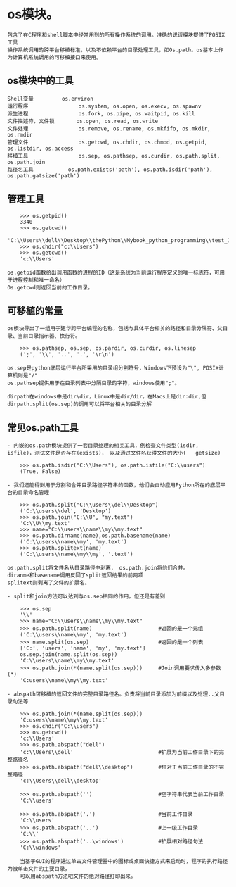 # os模块。
	包含了在C程序和shell脚本中经常用到的所有操作系统的调用。准确的说该模块提供了POSIX工具
	操作系统调用的跨平台移植标准，以及不依赖平台的目录处理工具，如Os.path。os基本上作为计算机系统调用的可移植接口来使用。

## os模块中的工具
	Shell变量			os.environ
	运行程序				os.system, os.open, os.execv, os.spawnv
	派生进程				os.fork, os.pipe, os.waitpid, os.kill
	文件描述符，文件锁		os.open, os.read, os.write
	文件处理				os.remove, os.rename, os.mkfifo, os.mkdir, os.rmdir
	管理文件				os.getcwd, os.chdir, os.chmod, os.getpid, os.listdir, os.access
	移植工具				os.sep, os.pathsep, os.curdir, os.path.split, os.path.join
	路径名工具			os.path.exists('path'), os.path.isdir('path'), os.path.gatsize('path')

## 管理工具

		>>> os.getpid()
		3340
		>>> os.getcwd()
		'C:\\Users\\dell\\Desktop\\thePython\\Mybook_python_programming\\test_1'
		>>> os.chdir("c:\\Users")
		>>> os.getcwd()
		'c:\\Users'

	os.getpid函数给出调用函数的进程的ID（这是系统为当前运行程序定义的唯一标志符，可用于进程控制和唯一命名）
	Os.getcwd则返回当前的工作目录。

## 可移植的常量
	os模块导出了一组用于建华跨平台编程的名称，包括与具体平台相关的路径和目录分隔符、父目录、当前目录指示器、换行符。

		>>> os.pathsep, os.sep, os.pardir, os.curdir, os.linesep
		(';', '\\', '..', '.', '\r\n')

	os.sep是python底层运行平台所采用的目录组分割符号，Windows下预设为"\", POSIX计算机则是"/"
	os.pathsep提供用于在目录列表中分隔目录的字符，windows使用";"。

	dirpath在windows中是dir\dir，Linux中是dir/dir，在Macs上是dir:dir,但dirpath.split(os.sep)的调用可以将平台相关的目录分解

## 常见os.path工具
	- 内嵌的os.path模块提供了一套目录处理的相关工具，例检查文件类型(isdir, isfile)，测试文件是否存在(exists)， 以及通过文件名获得文件的大小(   getsize)

		>>> os.path.isdir("C:\\Users"), os.path.isfile("C:\\users")
		(True, False)

	- 我们还能得到用于分割和合并目录路径字符串的函数，他们会自动应用Python所在的底层平台的目录命名管理

	 	>>> os.path.split("C:\\users\\del\\Desktop")
		('C:\\users\\del', 'Desktop')
		>>> os.path.join("C:\\U", "my.text")
		'C:\\U\\my.text'
		>>> name="C:\\users\\name\\my\\my.text"
		>>> os.path.dirname(name),os.path.basename(name)
		('C:\\users\\name\\my', 'my.text')
		>>> os.path.splitext(name)
		('C:\\users\\name\\my\\my', '.text')

	os.path.split将文件名从目录路径中剥离， os.path.join将他们合并。
	diranme和basename调用反回了split返回结果的前两项
	splitext则剥离了文件的扩展名。

	- split和join方法可以达到与os.sep相同的作用，但还是有差别

		>>> os.sep
		'\\'
		>>> name="C:\\users\\name\\my\\my.text"
		>>> os.path.split(name)                     #返回的是一个元组
		('C:\\users\\name\\my', 'my.text')
		>>> name.split(os.sep)                      #返回的是一个列表
		['C:', 'users', 'name', 'my', 'my.text']
		os.sep.join(name.split(os.sep))
		'C:\\users\\name\\my\\my.text'
		>>> os.path.join(*(name.split(os.sep)))     #Join调用要求传入多参数(*)
		'C:users\\name\\my\\my.text'

	- abspath可移植的返回文件的完整目录路径名。负责将当前目录添加为前缀以及处理..父目录句法等

		>>> os.path.join(*(name.split(os.sep)))
		'C:users\\name\\my\\my.text'
		>>> os.chdir("C:\\users")
		>>> os.getcwd()
		'c:\\Users'
		>>> os.path.abspath("dell")          
		'c:\\Users\\dell'                           #扩展为当前工作目录下的完整路径名
		>>> os.path.abspath("dell\\desktop")        #相对于当前工作目录的不完整路径
		'c:\\Users\\dell\\desktop'

		>>> os.path.abspath('')                     #空字符串代表当前工作目录
		'C:\\users'

		>>> os.path.abspath('.')                    #当前工作目录
		'C:\\users'                                 
		>>> os.path.abspath('..')					#上一级工作目录
		'C:\\'
		>>> os.path.abspath('..\windows')       	#扩展相对路径句法
		'C:\\windows'

		当基于GUI的程序通过单击文件管理器中的图标或桌面快捷方式来启动时，程序的执行路径为被单击文件的主要目录，
		可以用abspath方法吧文件的绝对路径打印出来。







